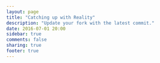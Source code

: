 ```yaml
---
layout: page
title: "Catching up with Reality"
description: "Update your fork with the latest commit."
date: 2016-07-01 20:00
sidebar: true
comments: false
sharing: true
footer: true
---
```


<script>
window.location = 'https://developers.home-assistant.io/docs/en/development_catching_up.html';
</script>